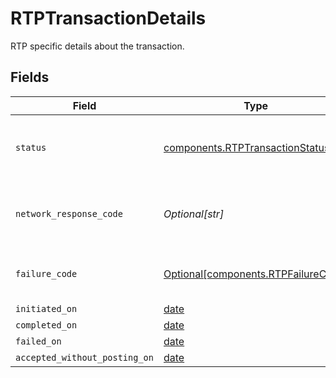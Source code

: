 # RTPTransactionDetails

RTP specific details about the transaction.


## Fields

| Field                                                                              | Type                                                                               | Required                                                                           | Description                                                                        |
| ---------------------------------------------------------------------------------- | ---------------------------------------------------------------------------------- | ---------------------------------------------------------------------------------- | ---------------------------------------------------------------------------------- |
| `status`                                                                           | [components.RTPTransactionStatus](../../models/components/rtptransactionstatus.md) | :heavy_check_mark:                                                                 | Status of a transaction within the RTP lifecycle.                                  |
| `network_response_code`                                                            | *Optional[str]*                                                                    | :heavy_minus_sign:                                                                 | Response code returned by network on failure.                                      |
| `failure_code`                                                                     | [Optional[components.RTPFailureCode]](../../models/components/rtpfailurecode.md)   | :heavy_minus_sign:                                                                 | Status codes for RTP failures.                                                     |
| `initiated_on`                                                                     | [date](https://docs.python.org/3/library/datetime.html#date-objects)               | :heavy_minus_sign:                                                                 | N/A                                                                                |
| `completed_on`                                                                     | [date](https://docs.python.org/3/library/datetime.html#date-objects)               | :heavy_minus_sign:                                                                 | N/A                                                                                |
| `failed_on`                                                                        | [date](https://docs.python.org/3/library/datetime.html#date-objects)               | :heavy_minus_sign:                                                                 | N/A                                                                                |
| `accepted_without_posting_on`                                                      | [date](https://docs.python.org/3/library/datetime.html#date-objects)               | :heavy_minus_sign:                                                                 | N/A                                                                                |